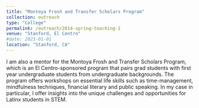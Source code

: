 ```yaml
---
title: "Montoya Frosh and Transfer Scholars Program"
collection: outreach
type: "College"
permalink: /outreach/2014-spring-teaching-1
venue: "Stanford, El Centro"
#date: 2023-01-01
location: "Stanford, CA"
---
```


I am also a mentor for the Montoya Frosh and Transfer Scholars Program, which is an El Centro-sponsored program that pairs grad students with first year undergraduate students from undergraduate backgrounds. The program offers workshops on essential life skills such as time-management, mindfulness techniques, financial literary and public speaking. In my case in particular, I offer insights into the unique challenges and opportunities for Latinx students in STEM. 